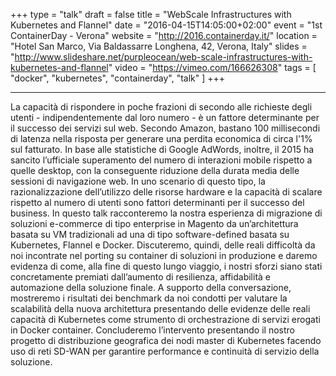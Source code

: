 +++
type  = "talk"
draft = false
title    = "WebScale Infrastructures with Kubernetes and Flannel"
date     = "2016-04-15T14:05:00+02:00"
event    = "1st ContainerDay - Verona"
website  = "http://2016.containerday.it/"
location = "Hotel San Marco, Via Baldassarre Longhena, 42, Verona, Italy"
slides   = "http://www.slideshare.net/purpleocean/web-scale-infrastructures-with-kubernetes-and-flannel"
video    = "https://vimeo.com/166626308"
tags     = [ "docker", "kubernetes", "containerday", "talk" ]
+++

---

La capacità di rispondere in poche frazioni di secondo alle richieste degli utenti - indipendentemente dal loro numero - è un fattore determinante per il successo dei servizi sul web. Secondo Amazon,  bastano 100 millisecondi di latenza nella risposta per generare una perdita economica di circa l'1% sul fatturato. In base alle statistiche di Google AdWords, inoltre, il 2015 ha sancito l’ufficiale superamento del numero di interazioni mobile rispetto a quelle desktop, con la conseguente riduzione della durata media delle sessioni di navigazione web. In uno scenario di questo tipo, la razionalizzazione dell’utilizzo delle risorse hardware e la capacità di scalare rispetto al numero di utenti sono fattori determinanti per il successo del business. In questo talk racconteremo la nostra esperienza di migrazione di soluzioni e-commerce di tipo enterprise in Magento da un’architettura basata su VM tradizionali ad una di tipo software-defined basata su Kubernetes, Flannel e Docker. Discuteremo, quindi, delle reali difficoltà da noi incontrate nel porting su container di soluzioni in produzione e daremo evidenza di come, alla fine di questo lungo viaggio, i nostri sforzi siano stati concretamente premiati dall’aumento di resilienza, affidabilità e automazione della soluzione finale. A supporto della conversazione, mostreremo i risultati dei benchmark da noi condotti per valutare la scalabilità della nuova architettura presentando delle evidenze delle reali capacità di Kubernetes come strumento di orchestrazione di servizi erogati in Docker container. Concluderemo l’intervento presentando il nostro progetto di distribuzione geografica dei nodi master di Kubernetes facendo uso di reti SD-WAN per garantire performance e continuità di servizio della soluzione.
